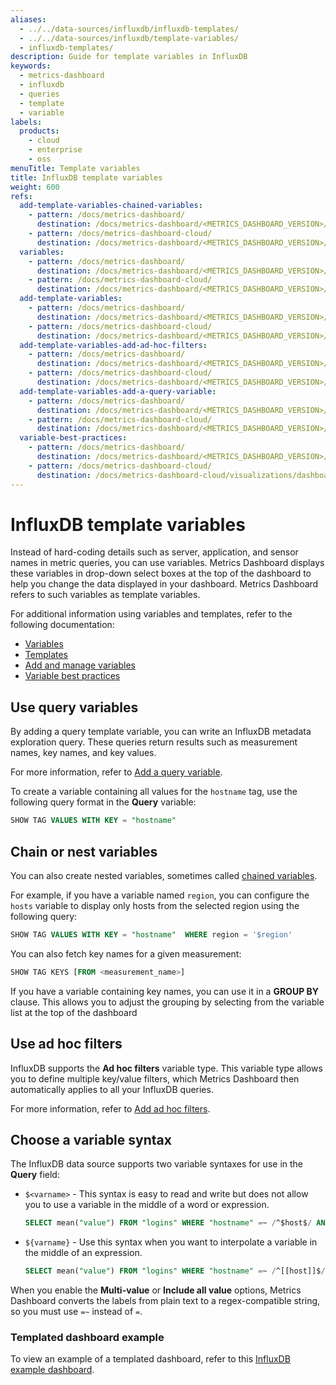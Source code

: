 ```yaml
---
aliases:
  - ../../data-sources/influxdb/influxdb-templates/
  - ../../data-sources/influxdb/template-variables/
  - influxdb-templates/
description: Guide for template variables in InfluxDB
keywords:
  - metrics-dashboard
  - influxdb
  - queries
  - template
  - variable
labels:
  products:
    - cloud
    - enterprise
    - oss
menuTitle: Template variables
title: InfluxDB template variables
weight: 600
refs:
  add-template-variables-chained-variables:
    - pattern: /docs/metrics-dashboard/
      destination: /docs/metrics-dashboard/<METRICS_DASHBOARD_VERSION>/dashboards/variables/add-template-variables/#chained-variables
    - pattern: /docs/metrics-dashboard-cloud/
      destination: /docs/metrics-dashboard/<METRICS_DASHBOARD_VERSION>/dashboards/variables/add-template-variables/#chained-variables
  variables:
    - pattern: /docs/metrics-dashboard/
      destination: /docs/metrics-dashboard/<METRICS_DASHBOARD_VERSION>/dashboards/variables/
    - pattern: /docs/metrics-dashboard-cloud/
      destination: /docs/metrics-dashboard/<METRICS_DASHBOARD_VERSION>/dashboards/variables/
  add-template-variables:
    - pattern: /docs/metrics-dashboard/
      destination: /docs/metrics-dashboard/<METRICS_DASHBOARD_VERSION>/dashboards/variables/add-template-variables/
    - pattern: /docs/metrics-dashboard-cloud/
      destination: /docs/metrics-dashboard/<METRICS_DASHBOARD_VERSION>/dashboards/variables/add-template-variables/
  add-template-variables-add-ad-hoc-filters:
    - pattern: /docs/metrics-dashboard/
      destination: /docs/metrics-dashboard/<METRICS_DASHBOARD_VERSION>/dashboards/variables/add-template-variables/#add-ad-hoc-filters
    - pattern: /docs/metrics-dashboard-cloud/
      destination: /docs/metrics-dashboard/<METRICS_DASHBOARD_VERSION>/dashboards/variables/add-template-variables/#add-ad-hoc-filters
  add-template-variables-add-a-query-variable:
    - pattern: /docs/metrics-dashboard/
      destination: /docs/metrics-dashboard/<METRICS_DASHBOARD_VERSION>/dashboards/variables/add-template-variables/#add-a-query-variable
    - pattern: /docs/metrics-dashboard-cloud/
      destination: /docs/metrics-dashboard/<METRICS_DASHBOARD_VERSION>/dashboards/variables/add-template-variables/#add-a-query-variable
  variable-best-practices:
    - pattern: /docs/metrics-dashboard/
      destination: /docs/metrics-dashboard/<METRICS_DASHBOARD_VERSION>/dashboards/variables/add-template-variables/#variable-best-practices
    - pattern: /docs/metrics-dashboard-cloud/
      destination: /docs/metrics-dashboard-cloud/visualizations/dashboards/variables/add-template-variables/#variable-best-practices
---
```


# InfluxDB template variables

Instead of hard-coding details such as server, application, and sensor names in metric queries, you can use variables. Metrics Dashboard displays these variables in drop-down select boxes at the top of the dashboard to help you change the data displayed in your dashboard. Metrics Dashboard refers to such variables as template variables.

For additional information using variables and templates, refer to the following documentation:

- [Variables](ref:variables)
- [Templates](ref:variables)
- [Add and manage variables](ref:add-template-variables)
- [Variable best practices](ref:variable-best-practices)

## Use query variables

By adding a query template variable, you can write an InfluxDB metadata exploration query. These queries return results such as measurement names, key names, and key values.

For more information, refer to [Add a query variable](ref:add-template-variables-add-a-query-variable).

To create a variable containing all values for the `hostname` tag, use the following query format in the **Query** variable:

```sql
SHOW TAG VALUES WITH KEY = "hostname"
```

## Chain or nest variables

You can also create nested variables, sometimes called [chained variables](ref:add-template-variables-chained-variables).

For example, if you have a variable named `region`, you can configure the `hosts` variable to display only hosts from the selected region using the following query:

```sql
SHOW TAG VALUES WITH KEY = "hostname"  WHERE region = '$region'
```

You can also fetch key names for a given measurement:

```sql
SHOW TAG KEYS [FROM <measurement_name>]
```

If you have a variable containing key names, you can use it in a **GROUP BY** clause. This allows you to adjust the grouping by selecting from the variable list at the top of the dashboard

## Use ad hoc filters

InfluxDB supports the **Ad hoc filters** variable type. This variable type allows you to define multiple key/value filters, which Metrics Dashboard then automatically applies to all your InfluxDB queries.

For more information, refer to [Add ad hoc filters](ref:add-template-variables-add-ad-hoc-filters).

## Choose a variable syntax

The InfluxDB data source supports two variable syntaxes for use in the **Query** field:

- `$<varname>` - This syntax is easy to read and write but does not allow you to use a variable in the middle of a word or expression.

  ```sql
  SELECT mean("value") FROM "logins" WHERE "hostname" =~ /^$host$/ AND $timeFilter GROUP BY time($__interval), "hostname"
  ```

- `${varname}` - Use this syntax when you want to interpolate a variable in the middle of an expression.

  ```sql
  SELECT mean("value") FROM "logins" WHERE "hostname" =~ /^[[host]]$/ AND $timeFilter GROUP BY time($__interval), "hostname"
  ```

When you enable the **Multi-value** or **Include all value** options, Metrics Dashboard converts the labels from plain text to a regex-compatible string, so you must use `=~` instead of `=`.

### Templated dashboard example

To view an example of a templated dashboard, refer to this [InfluxDB example dashboard](https://play.metrics-dashboard.org/d/f62a0410-5abb-4dd8-9dfc-caddfc3e2ffd/eccb2445-b0a2-5e83-8e0f-6d5ea53ad575).
